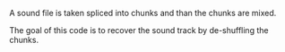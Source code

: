 A sound file is taken spliced into chunks and than the chunks are mixed.

The goal of this code is to recover the sound track by de-shuffling the chunks.
